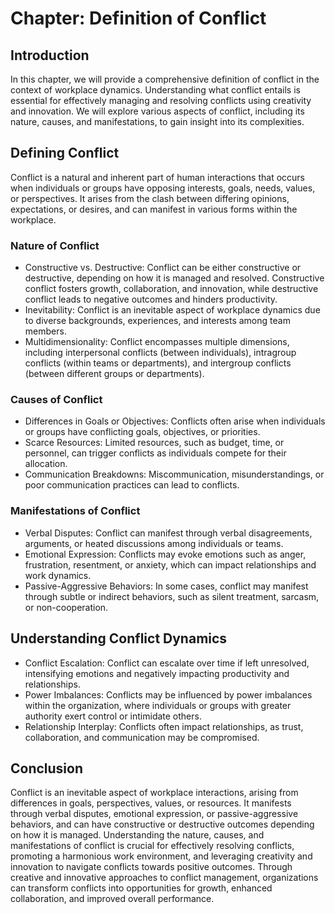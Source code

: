 Chapter: Definition of Conflict
===============================

Introduction
------------

In this chapter, we will provide a comprehensive definition of conflict in the context of workplace dynamics. Understanding what conflict entails is essential for effectively managing and resolving conflicts using creativity and innovation. We will explore various aspects of conflict, including its nature, causes, and manifestations, to gain insight into its complexities.

Defining Conflict
-----------------

Conflict is a natural and inherent part of human interactions that occurs when individuals or groups have opposing interests, goals, needs, values, or perspectives. It arises from the clash between differing opinions, expectations, or desires, and can manifest in various forms within the workplace.

### Nature of Conflict

* Constructive vs. Destructive: Conflict can be either constructive or destructive, depending on how it is managed and resolved. Constructive conflict fosters growth, collaboration, and innovation, while destructive conflict leads to negative outcomes and hinders productivity.
* Inevitability: Conflict is an inevitable aspect of workplace dynamics due to diverse backgrounds, experiences, and interests among team members.
* Multidimensionality: Conflict encompasses multiple dimensions, including interpersonal conflicts (between individuals), intragroup conflicts (within teams or departments), and intergroup conflicts (between different groups or departments).

### Causes of Conflict

* Differences in Goals or Objectives: Conflicts often arise when individuals or groups have conflicting goals, objectives, or priorities.
* Scarce Resources: Limited resources, such as budget, time, or personnel, can trigger conflicts as individuals compete for their allocation.
* Communication Breakdowns: Miscommunication, misunderstandings, or poor communication practices can lead to conflicts.

### Manifestations of Conflict

* Verbal Disputes: Conflict can manifest through verbal disagreements, arguments, or heated discussions among individuals or teams.
* Emotional Expression: Conflicts may evoke emotions such as anger, frustration, resentment, or anxiety, which can impact relationships and work dynamics.
* Passive-Aggressive Behaviors: In some cases, conflict may manifest through subtle or indirect behaviors, such as silent treatment, sarcasm, or non-cooperation.

Understanding Conflict Dynamics
-------------------------------

* Conflict Escalation: Conflict can escalate over time if left unresolved, intensifying emotions and negatively impacting productivity and relationships.
* Power Imbalances: Conflicts may be influenced by power imbalances within the organization, where individuals or groups with greater authority exert control or intimidate others.
* Relationship Interplay: Conflicts often impact relationships, as trust, collaboration, and communication may be compromised.

Conclusion
----------

Conflict is an inevitable aspect of workplace interactions, arising from differences in goals, perspectives, values, or resources. It manifests through verbal disputes, emotional expression, or passive-aggressive behaviors, and can have constructive or destructive outcomes depending on how it is managed. Understanding the nature, causes, and manifestations of conflict is crucial for effectively resolving conflicts, promoting a harmonious work environment, and leveraging creativity and innovation to navigate conflicts towards positive outcomes. Through creative and innovative approaches to conflict management, organizations can transform conflicts into opportunities for growth, enhanced collaboration, and improved overall performance.
